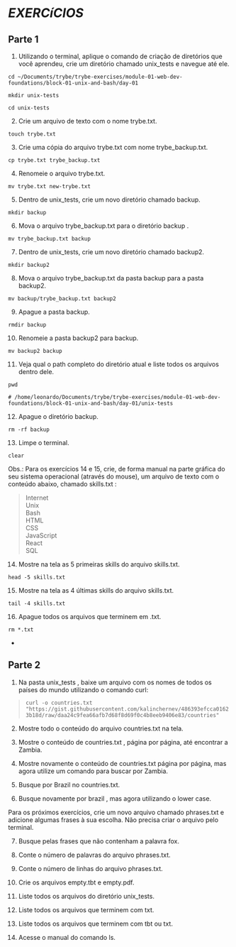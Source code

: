 # *EXERCíCIOS*

## **Parte 1**

1. Utilizando o terminal, aplique o comando de criação de diretórios que você aprendeu, crie um diretório chamado unix_tests e navegue até ele.

`cd ~/Documents/trybe/trybe-exercises/module-01-web-dev-foundations/block-01-unix-and-bash/day-01`

`mkdir unix-tests`

`cd unix-tests`

2. Crie um arquivo de texto com o nome trybe.txt.

`touch trybe.txt`

3. Crie uma cópia do arquivo trybe.txt com nome trybe_backup.txt.

`cp trybe.txt trybe_backup.txt`

4. Renomeie o arquivo trybe.txt.

`mv trybe.txt new-trybe.txt`

5. Dentro de unix_tests, crie um novo diretório chamado backup.

`mkdir backup`

6. Mova o arquivo trybe_backup.txt para o diretório backup .

`mv trybe_backup.txt backup`

7. Dentro de unix_tests, crie um novo diretório chamado backup2.

`mkdir backup2`

8. Mova o arquivo trybe_backup.txt da pasta backup para a pasta backup2.

`mv backup/trybe_backup.txt backup2`

9. Apague a pasta backup.

`rmdir backup`

10. Renomeie a pasta backup2 para backup.

`mv backup2 backup`

11. Veja qual o path completo do diretório atual e liste todos os arquivos dentro dele.

`pwd`

`# /home/leonardo/Documents/trybe/trybe-exercises/module-01-web-dev-foundations/block-01-unix-and-bash/day-01/unix-tests`

12. Apague o diretório backup.

`rm -rf backup`

13. Limpe o terminal.

`clear`

Obs.: Para os exercícios 14 e 15, crie, de forma manual na parte gráfica do seu sistema operacional (através do mouse), um arquivo de texto com o conteúdo abaixo, chamado skills.txt :

> Internet<br/>
Unix<br/>
Bash<br/>
HTML<br/>
CSS<br/>
JavaScript<br/>
React<br/>
SQL<br/>

14. Mostre na tela as 5 primeiras skills do arquivo skills.txt.

`head -5 skills.txt`

15. Mostre na tela as 4 últimas skills do arquivo skills.txt.

`tail -4 skills.txt`

16. Apague todos os arquivos que terminem em .txt.

`rm *.txt`

-

## **Parte 2**

1. Na pasta unix_tests , baixe um arquivo com os nomes de todos os países do mundo utilizando o comando curl:
> `curl -o countries.txt "https://gist.githubusercontent.com/kalinchernev/486393efcca01623b18d/raw/daa24c9fea66afb7d68f8d69f0c4b8eeb9406e83/countries"`

2. Mostre todo o conteúdo do arquivo countries.txt na tela.

3. Mostre o conteúdo de countries.txt , página por página, até encontrar a Zambia.

4. Mostre novamente o conteúdo de countries.txt página por página, mas agora utilize um comando para buscar por Zambia.

5. Busque por Brazil no countries.txt.

6. Busque novamente por brazil , mas agora utilizando o lower case.

Para os próximos exercícios, crie um novo arquivo chamado phrases.txt e adicione algumas frases à sua escolha. Não precisa criar o arquivo pelo terminal.

7. Busque pelas frases que não contenham a palavra fox.

8. Conte o número de palavras do arquivo phrases.txt.

9. Conte o número de linhas do arquivo phrases.txt.

10. Crie os arquivos empty.tbt e empty.pdf.

11. Liste todos os arquivos do diretório unix_tests.

12. Liste todos os arquivos que terminem com txt.

13. Liste todos os arquivos que terminem com tbt ou txt.

14. Acesse o manual do comando ls.